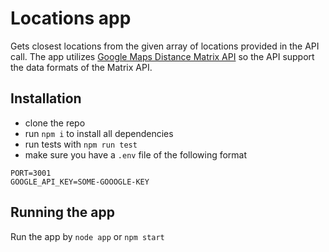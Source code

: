 # Locations app

Gets closest locations from the given array of locations provided in the API call. The app utilizes [Google Maps Distance Matrix API](https://developers.google.com/maps/documentation/distance-matrix/intro) so the API support the data formats of the Matrix API.

## Installation

- clone the repo
- run `npm i` to install all dependencies
- run tests with `npm run test`
- make sure you have a `.env` file of the following format

```
PORT=3001
GOOGLE_API_KEY=SOME-GOOOGLE-KEY
```

## Running the app

Run the app by `node app` or `npm start`